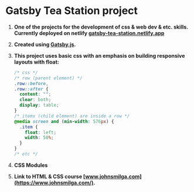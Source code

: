 # Gatsby Tea Station project

1. **One of the projects for the development of css & web dev & etc. skills. Currently deployed on netlify [gatsby-tea-station.netlify.app](https://gatsby-tea-station.netlify.app/)**

2. **Created using [Gatsby.js](www.gatsbyjs.com).**

3. **This project uses basic css with an emphasis on building responsive layouts with float:**

   ```css
   /* css */
   /* row (parent element) */
   .row::before,
   .row::after {
     content: "";
     clear: both;
     display: table;
   }
   /* items (child element) are inside a row */
   @media screen and (min-width: 576px) {
     .item {
       float: left;
       width: 50%;
     }
   }
   /* etc */
   ```

4. **CSS Modules**
5. **Link to HTML & CSS course [www.johnsmilga.com](https://www.johnsmilga.com/).**
